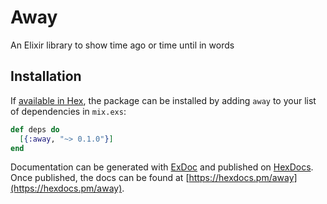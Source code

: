# Away

An Elixir library to show time ago or time until in words

## Installation

If [available in Hex](https://hex.pm/docs/publish), the package can be installed
by adding `away` to your list of dependencies in `mix.exs`:

```elixir
def deps do
  [{:away, "~> 0.1.0"}]
end
```

Documentation can be generated with [ExDoc](https://github.com/elixir-lang/ex_doc)
and published on [HexDocs](https://hexdocs.pm). Once published, the docs can
be found at [https://hexdocs.pm/away](https://hexdocs.pm/away).

